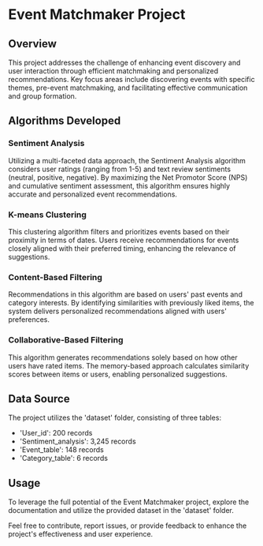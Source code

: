 # Event Matchmaker Project

## Overview

This project addresses the challenge of enhancing event discovery and user interaction through efficient matchmaking and personalized recommendations. Key focus areas include discovering events with specific themes, pre-event matchmaking, and facilitating effective communication and group formation.

## Algorithms Developed

### Sentiment Analysis

Utilizing a multi-faceted data approach, the Sentiment Analysis algorithm considers user ratings (ranging from 1-5) and text review sentiments (neutral, positive, negative). By maximizing the Net Promotor Score (NPS) and cumulative sentiment assessment, this algorithm ensures highly accurate and personalized event recommendations.

### K-means Clustering

This clustering algorithm filters and prioritizes events based on their proximity in terms of dates. Users receive recommendations for events closely aligned with their preferred timing, enhancing the relevance of suggestions.

### Content-Based Filtering

Recommendations in this algorithm are based on users' past events and category interests. By identifying similarities with previously liked items, the system delivers personalized recommendations aligned with users' preferences.

### Collaborative-Based Filtering

This algorithm generates recommendations solely based on how other users have rated items. The memory-based approach calculates similarity scores between items or users, enabling personalized suggestions.

## Data Source

The project utilizes the 'dataset' folder, consisting of three tables:

- 'User_id': 200 records
- 'Sentiment_analysis': 3,245 records
- 'Event_table': 148 records
- 'Category_table': 6 records

## Usage

To leverage the full potential of the Event Matchmaker project, explore the documentation and utilize the provided dataset in the 'dataset' folder.

Feel free to contribute, report issues, or provide feedback to enhance the project's effectiveness and user experience.
